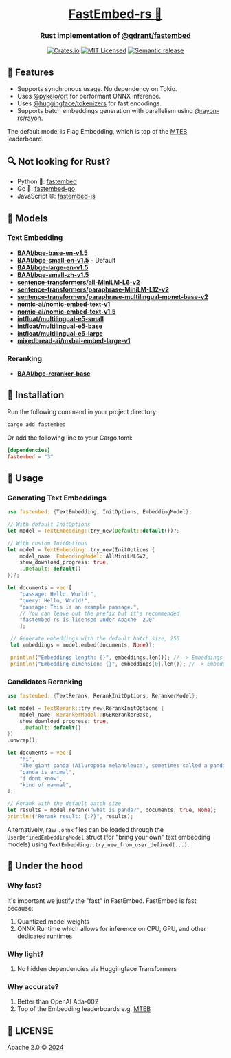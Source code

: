 <div align="center">
  <h1><a href="https://crates.io/crates/fastembed">FastEmbed-rs 🦀</a></h1>
 <h3>Rust implementation of <a href="https://github.com/qdrant/fastembed" target="_blank">@qdrant/fastembed</a></h3>
  <a href="https://crates.io/crates/fastembed"><img src="https://img.shields.io/crates/v/fastembed.svg" alt="Crates.io"></a>
  <a href="https://github.com/Anush008/fastembed-rs/blob/master/LICENSE"><img src="https://img.shields.io/badge/license-apache-blue.svg" alt="MIT Licensed"></a>
  <a href="https://github.com/Anush008/fastembed-rs/actions/workflows/release.yml"><img src="https://github.com/Anush008/fastembed-rs/actions/workflows/release.yml/badge.svg?branch=main" alt="Semantic release"></a>
</div>

## 🍕 Features

- Supports synchronous usage. No dependency on Tokio.
- Uses [@pykeio/ort](https://github.com/pykeio/ort) for performant ONNX inference.
- Uses [@huggingface/tokenizers](https://github.com/huggingface/tokenizers) for fast encodings.
- Supports batch embeddings generation with parallelism using [@rayon-rs/rayon](https://github.com/rayon-rs/rayon).

The default model is Flag Embedding, which is top of the [MTEB](https://huggingface.co/spaces/mteb/leaderboard) leaderboard.

## 🔍 Not looking for Rust?

- Python 🐍: [fastembed](https://github.com/qdrant/fastembed)
- Go 🐳: [fastembed-go](https://github.com/Anush008/fastembed-go)
- JavaScript 🌐: [fastembed-js](https://github.com/Anush008/fastembed-js)

## 🤖 Models

### Text Embedding

- [**BAAI/bge-base-en-v1.5**](https://huggingface.co/BAAI/bge-base-en-v1.5)
- [**BAAI/bge-small-en-v1.5**](https://huggingface.co/BAAI/bge-small-en-v1.5) - Default
- [**BAAI/bge-large-en-v1.5**](https://huggingface.co/BAAI/bge-large-en-v1.5)
- [**BAAI/bge-small-zh-v1.5**](https://huggingface.co/BAAI/bge-small-zh-v1.5)
- [**sentence-transformers/all-MiniLM-L6-v2**](https://huggingface.co/sentence-transformers/all-MiniLM-L6-v2)
- [**sentence-transformers/paraphrase-MiniLM-L12-v2**](https://huggingface.co/sentence-transformers/paraphrase-MiniLM-L12-v2)
- [**sentence-transformers/paraphrase-multilingual-mpnet-base-v2**](https://huggingface.co/sentence-transformers/paraphrase-multilingual-mpnet-base-v2)
- [**nomic-ai/nomic-embed-text-v1**](https://huggingface.co/nomic-ai/nomic-embed-text-v1)
- [**nomic-ai/nomic-embed-text-v1.5**](https://huggingface.co/nomic-ai/nomic-embed-text-v1.5)
- [**intfloat/multilingual-e5-small**](https://huggingface.co/intfloat/multilingual-e5-small)
- [**intfloat/multilingual-e5-base**](https://huggingface.co/intfloat/multilingual-e5-base)
- [**intfloat/multilingual-e5-large**](https://huggingface.co/intfloat/multilingual-e5-large)
- [**mixedbread-ai/mxbai-embed-large-v1**](https://huggingface.co/mixedbread-ai/mxbai-embed-large-v1)

### Reranking

- [**BAAI/bge-reranker-base**](https://huggingface.co/BAAI/bge-reranker-base)

## 🚀 Installation

Run the following command in your project directory:

```bash
cargo add fastembed
```

Or add the following line to your Cargo.toml:

```toml
[dependencies]
fastembed = "3"
```

## 📖 Usage

### Generating Text Embeddings

```rust
use fastembed::{TextEmbedding, InitOptions, EmbeddingModel};

// With default InitOptions
let model = TextEmbedding::try_new(Default::default())?;

// With custom InitOptions
let model = TextEmbedding::try_new(InitOptions {
    model_name: EmbeddingModel::AllMiniLML6V2,
    show_download_progress: true,
    ..Default::default()
})?;

let documents = vec![
    "passage: Hello, World!",
    "query: Hello, World!",
    "passage: This is an example passage.",
    // You can leave out the prefix but it's recommended
    "fastembed-rs is licensed under Apache  2.0"
    ];

 // Generate embeddings with the default batch size, 256
 let embeddings = model.embed(documents, None)?;

 println!("Embeddings length: {}", embeddings.len()); // -> Embeddings length: 4
 println!("Embedding dimension: {}", embeddings[0].len()); // -> Embedding dimension: 384

```

### Candidates Reranking

```rust
use fastembed::{TextRerank, RerankInitOptions, RerankerModel};

let model = TextRerank::try_new(RerankInitOptions {
    model_name: RerankerModel::BGERerankerBase,
    show_download_progress: true,
    ..Default::default()
})
.unwrap();

let documents = vec![
    "hi",
    "The giant panda (Ailuropoda melanoleuca), sometimes called a panda bear, is a bear species endemic to China.",
    "panda is animal",
    "i dont know",
    "kind of mammal",
];

// Rerank with the default batch size
let results = model.rerank("what is panda?", documents, true, None);
println!("Rerank result: {:?}", results);
```

Alternatively, raw `.onnx` files can be loaded through the `UserDefinedEmbeddingModel` struct (for "bring your own" text embedding models) using `TextEmbedding::try_new_from_user_defined(...)`.

## 🚒 Under the hood

### Why fast?

It's important we justify the "fast" in FastEmbed. FastEmbed is fast because:

1. Quantized model weights
2. ONNX Runtime which allows for inference on CPU, GPU, and other dedicated runtimes

### Why light?

1. No hidden dependencies via Huggingface Transformers

### Why accurate?

1. Better than OpenAI Ada-002
2. Top of the Embedding leaderboards e.g. [MTEB](https://huggingface.co/spaces/mteb/leaderboard)

## 📄 LICENSE

Apache 2.0 © [2024](https://github.com/Anush008/fastembed-rs/blob/main/LICENSE)
